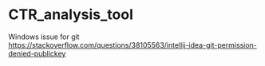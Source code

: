 # CTR_analysis_tool
Windows issue for git
https://stackoverflow.com/questions/38105563/intellij-idea-git-permission-denied-publickey